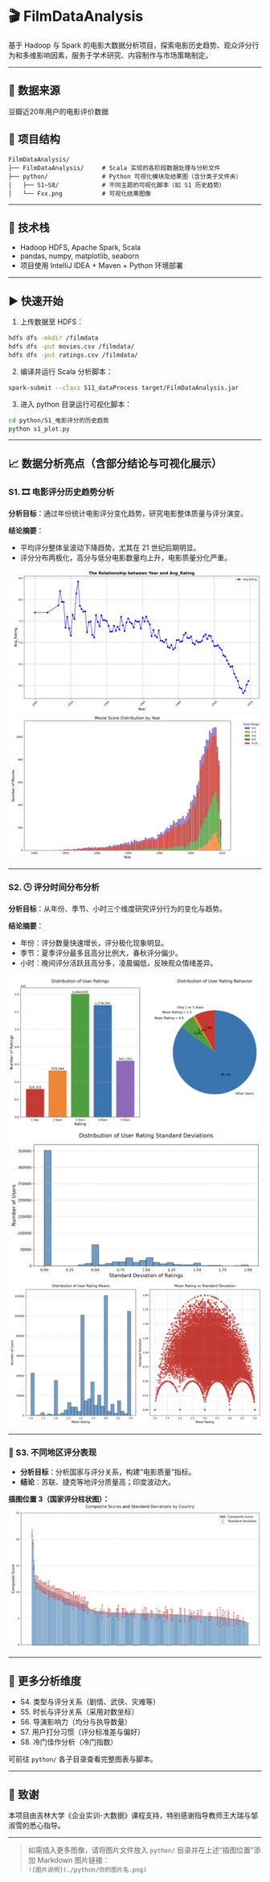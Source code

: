 
# 🎬 FilmDataAnalysis

基于 Hadoop 与 Spark 的电影大数据分析项目，探索电影历史趋势、观众评分行为和多维影响因素，服务于学术研究、内容制作与市场策略制定。

---

## 📓 数据来源
豆瓣近20年用户的电影评价数据

## 📁 项目结构

```
FilmDataAnalysis/
├── FilmDataAnalysis/     # Scala 实现的各阶段数据处理与分析文件
├── python/               # Python 可视化模块及结果图（含分类子文件夹）
│   ├── S1~S8/            # 不同主题的可视化脚本（如 S1 历史趋势）
│   └── Fxx.png           # 可视化结果图像
```

---

## 🚀 技术栈

- Hadoop HDFS, Apache Spark, Scala
- pandas, numpy, matplotlib, seaborn
- 项目使用 IntelliJ IDEA + Maven + Python 环境部署

---

## ▶️ 快速开始

1. 上传数据至 HDFS：

```bash
hdfs dfs -mkdir /filmdata
hdfs dfs -put movies.csv /filmdata/
hdfs dfs -put ratings.csv /filmdata/
```

2. 编译并运行 Scala 分析脚本：

```bash
spark-submit --class S11_dataProcess target/FilmDataAnalysis.jar
```

3. 进入 python 目录运行可视化脚本：

```bash
cd python/S1_电影评分的历史趋势
python s1_plot.py
```

---

## 📈 数据分析亮点（含部分结论与可视化展示）

### S1. 🎞️ 电影评分历史趋势分析
**分析目标**：通过年份统计电影评分变化趋势，研究电影整体质量与评分演变。

**结论摘要**：
- 平均评分整体呈波动下降趋势，尤其在 21 世纪后期明显。
- 评分分布两极化，高分与低分电影数量均上升，电影质量分化严重。

![示例图1](./python/F11.png)
![示例图2](./python/F12.png)


---

### S2. 🕒 评分时间分布分析
**分析目标**：从年份、季节、小时三个维度研究评分行为的变化与趋势。

**结论摘要**：
- 年份：评分数量快速增长，评分极化现象明显。
- 季节：夏季评分最多且高分比例大，春秋评分偏少。
- 小时：晚间评分活跃且高分多，凌晨偏低，反映观众情绪差异。


![示例图3](./python/F21.png)
![示例图4](./python/F22.png)
![示例图5](./python/F23.png)

---

### 📌 S3. 不同地区评分表现

- **分析目标**：分析国家与评分关系，构建“电影质量”指标。
- **结论**：苏联、捷克等地评分质量高；印度波动大。

**插图位置 3（国家评分柱状图）：**
![示例图3](./python/F32.png)

---

## 🧠 更多分析维度

- S4. 类型与评分关系（剧情、武侠、灾难等）
- S5. 时长与评分关系（采用对数坐标）
- S6. 导演影响力（均分与执导数量）
- S7. 用户打分习惯（评分标准差与偏好）
- S8. 冷门佳作分析（冷门指数）

可前往 `python/` 各子目录查看完整图表与脚本。

---

## 📜 致谢

本项目由吉林大学《企业实训-大数据》课程支持，特别感谢指导教师王大瑞与邹淑雪的悉心指导。

---

> 如需插入更多图像，请将图片文件放入 `python/` 目录并在上述“插图位置”添加 Markdown 图片链接：  
> `![图片说明](./python/你的图片名.png)`
